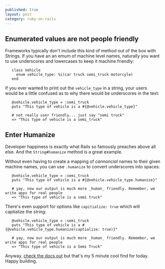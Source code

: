 ```yaml
---
published: true
layout: post
category: ruby-on-rails
---
```

## Enumerated values are not people friendly

Frameworks typically don't include this kind of method out of the box with Strings. If you have an an emum of machine level names, naturally you want to use underscores and lowercases to keep it machine friendly:

```
   class Vehicle
     enum vehicle_type: %i(car truck semi_truck motorcyle)
   end
```

If you ever wanted to print out the `vehicle_type` in a string, your users would be a little confused as to why there would be underscores in the text:


```
   @vehicle.vehicle_type = :semi_truck
   puts "This type of vehicle is a #{@vehicle.vehicle_type}"
   
   # not really user friendly... just say "semi truck"
   => "This type of vehicle is a semi_truck"
```

## Enter Humanize

Developer happiness is exactly what Rails so famously preaches above all else. And the `String#humanize` method is a great example.

Without even having to create a mapping of _cannoncial_ names to their given machine names, you can use `.humanize` to convert underscores into spaces:

```
   @vehicle.vehicle_type = :semi_truck
   puts "This type of vehicle is a #{@vehicle.vehicle_type.humanize}"
   
   # yay, now our output is much more _human_ friendly. Remember, we write apps for real people
   => "This type of vehicle is a semi truck"
```

There's even support for options like `capitialize: true` which will captialize the string:

```
   @vehicle.vehicle_type = :semi_truck
   puts "This type of vehicle is a #{@vehicle.vehicle_type.humanize(captialize: true)}"
   
   # yay, now our output is much more _human_ friendly. Remember, we write apps for real people
   => "This type of vehicle is a Semi Truck"
```

Anyway, [check the docs out](https://apidock.com/rails/String/humanize) but that's my 5 minute cool find for today. Happy building.
